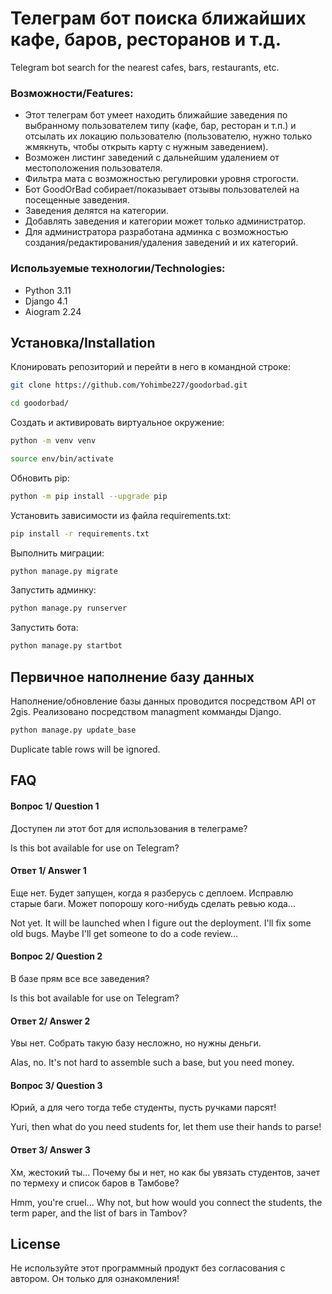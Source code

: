 # Телеграм бот поиска ближайших кафе, баров, ресторанов и т.д.  
Telegram bot search for the nearest cafes, bars, restaurants, etc.
### Возможности/Features:
* Этот телеграм бот умеет находить ближайшие заведения по выбранному пользователем типу (кафе, бар, ресторан и т.п.) и отсылать их локацию пользователю (пользователю, нужно только жмякнуть, чтобы открыть карту с нужным заведением).
* Возможен листинг заведений с дальнейшим удалением от местоположения пользователя.
* Фильтра мата с возможностью регулировки уровня строгости.
* Бот GoodOrBad собирает/показывает отзывы пользователей на посещенные заведения. 
* Заведения делятся на категории. 
* Добавлять заведения и категории  может только администратор.
* Для администратора разработана админка с возможностью создания/редактирования/удаления заведений и их категорий.
### Используемые технологии/Technologies:
* Python 3.11
* Django 4.1
* Aiogram 2.24

## Установка/Installation

Клонировать репозиторий и перейти в него в командной строке:
```bash
git clone https://github.com/Yohimbe227/goodorbad.git
```
```bash
cd goodorbad/
```
Cоздать и активировать виртуальное окружение:
```bash
python -m venv venv
```
```bash
source env/bin/activate
```
Обновить pip:
```bash
python -m pip install --upgrade pip
```
Установить зависимости из файла requirements.txt:
```bash
pip install -r requirements.txt
```
Выполнить миграции:
```bash
python manage.py migrate
```
Запустить админку:
```bash
python manage.py runserver
```
Запустить бота:
```bash
python manage.py startbot
```

## Первичное наполнение базу данных


Наполнение/обновление базы данных проводится посредством API от 2gis. Реализовано посредством managment комманды Django.
```bash
python manage.py update_base
```
Duplicate table rows will be ignored.

## FAQ

#### Вопрос 1/ Question 1

Доступен ли этот бот для использования в телеграме?  

Is this bot available for use on Telegram?

#### Ответ 1/ Answer 1

Еще нет. Будет запущен, когда я разберусь с деплоем. Исправлю старые баги. Может попорошу кого-нибудь сделать ревью кода...  

Not yet. It will be launched when I figure out the deployment. I'll fix some old bugs. Maybe I'll get someone to do a code review...

#### Вопрос 2/ Question 2

В базе прям все все заведения?

Is this bot available for use on Telegram?

#### Ответ 2/ Answer 2

Увы нет. Собрать такую базу несложно, но нужны деньги. 

Alas, no. It's not hard to assemble such a base, but you need money.

#### Вопрос 3/ Question 3

Юрий, а для чего тогда тебе студенты, пусть ручками парсят!

Yuri, then what do you need students for, let them use their hands to parse!

#### Ответ 3/ Answer 3
Хм, жестокий ты... Почему бы и нет, но как бы увязать студентов, зачет по термеху и список баров в Тамбове?

Hmm, you're cruel... Why not, but how would you connect the students, the term paper, and the list of bars in Tambov?
## License

Не используйте этот программный продукт без согласования с автором. Он только для ознакомления!

